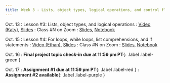 ```yaml
---
title: Week 3 - Lists, object types, logical operations, and control flow
---
```


Oct. 13
: Lesson #3: Lists, object types, and logical operations
  : [Video (Katy)](#), [Slides](#)
: Class #N on Zoom
  : [Slides](#), [Notebook](#)

Oct. 15
: Lesson #4: For loops, while loops, list comprehensions, and if statements
  : [Video (Ethan)](#), [Slides](#)
: Class #N on Zoom
  : [Slides](#), [Notebook](#)

Oct. 16
: **Final project topic check-in due at 11:59 pm PT**{: .label .label-green }

Oct. 17
: **Assignment #1 due at 11:59 pm PT**{: .label .label-red }
: **Assignment #2 available**{: .label .label-purple }